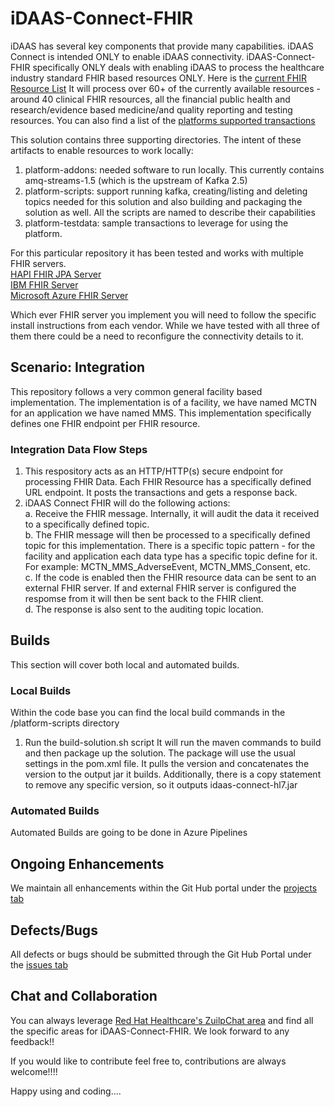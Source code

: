 # iDAAS-Connect-FHIR
iDAAS has several key components that provide many capabilities. iDAAS Connect is intended ONLY
to enable iDAAS connectivity. iDAAS-Connect-FHIR specifically ONLY deals with enabling 
iDAAS to process the healthcare industry standard FHIR based resources ONLY. Here is the 
<a href="https://www.hl7.org/fhir/resourcelist.html" target="_blank">current FHIR Resource List</a> 
It will process over 60+ of the currently available resources - around 40 clinical FHIR 
resources, all the financial public health and research/evidence based medicine/and quality
reporting and testing resources. You can also find a list of the 
<a href="http://connectedhealth-idaas.io/home/SupportedTransactions" target="_blank">platforms supported transactions</a> 

This solution contains three supporting directories. The intent of these artifacts to enable
resources to work locally: <br/>
1. platform-addons: needed software to run locally. This currently contains amq-streams-1.5 (which is the upstream of Kafka 2.5)<br/>
2. platform-scripts: support running kafka, creating/listing and deleting topics needed for this solution
and also building and packaging the solution as well. All the scripts are named to describe their capabilities <br/>
3. platform-testdata: sample transactions to leverage for using the platform. 

For this particular repository it has been tested and works with multiple FHIR servers. <br/>
<a href="https://github.com/hapifhir/hapi-fhir-jpaserver-starter" target="_blank">HAPI FHIR JPA Server</a><br/> 
<a href="https://github.com/IBM/FHIR" target="_blank">IBM FHIR Server</a><br/>
<a href="https://github.com/microsoft/fhir-server" target="_blank">Microsoft Azure FHIR Server</a><br/>

Which ever FHIR server you implement you will need to follow the specific install instructions from each vendor. 
While we have tested with all three of them there could be a need to reconfigure the connectivity details to it. 

## Scenario: Integration 
This repository follows a very common general facility based implementation. The implementation
is of a facility, we have named MCTN for an application we have named MMS. This implementation 
specifically defines one FHIR endpoint per FHIR resource.

### Integration Data Flow Steps
 
1. This respository acts as an HTTP/HTTP(s) secure endpoint for processing FHIR Data. Each FHIR Resource has a 
specifically defined URL endpoint. It posts the transactions and gets a response back.
2. iDAAS Connect FHIR will do the following actions:<br/>
    a. Receive the FHIR message. Internally, it will audit the data it received to 
    a specifically defined topic.<br/>
    b. The FHIR message will then be processed to a specifically defined topic for this implementation. There is a 
    specific topic pattern -  for the facility and application each data type has a specific topic define for it.
    For example: MCTN_MMS_AdverseEvent, MCTN_MMS_Consent, etc. <br/>
    c. If the code is enabled then the FHIR resource data can be sent to an external FHIR server. If and external 
    FHIR server is configured the respomse from it will then be sent back to the FHIR client.<br/>
    d. The response is also sent to the auditing topic location.<br/>
    
## Builds
This section will cover both local and automated builds.

### Local Builds
Within the code base you can find the local build commands in the /platform-scripts directory
1.  Run the build-solution.sh script
It will run the maven commands to build and then package up the solution. The package will use the usual settings
in the pom.xml file. It pulls the version and concatenates the version to the output jar it builds.
Additionally, there is a copy statement to remove any specific version, so it outputs idaas-connect-hl7.jar

### Automated Builds
Automated Builds are going to be done in Azure Pipelines

## Ongoing Enhancements
We maintain all enhancements within the Git Hub portal under the 
<a href="https://github.com/RedHat-Healthcare/iDAAS-Connect-FHIR/projects" target="_blank">projects tab</a>

## Defects/Bugs
All defects or bugs should be submitted through the Git Hub Portal under the 
<a href="https://github.com/RedHat-Healthcare/iDAAS-Connect-FHIR/issues" target="_blank">issues tab</a>

## Chat and Collaboration
You can always leverage <a href="https://redhathealthcare.zulipchat.com" target="_blank">Red Hat Healthcare's ZuilpChat area</a>
and find all the specific areas for iDAAS-Connect-FHIR. We look forward to any feedback!!

If you would like to contribute feel free to, contributions are always welcome!!!! 

Happy using and coding....

